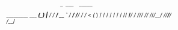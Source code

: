 
                        _ ___  _____
   _________ ___  _____(_)__ \|__  /
  / ___/ __ `__ \/ ___/ /__/ / /_ < 
 (__  ) / / / / / /  / // __/___/ / 
/____/_/ /_/ /_/_/__/ //____/____/  
                 /___/              
